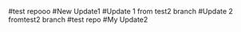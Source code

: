 #test repooo
#New Update1
#Update 1 from test2 branch
#Update 2 fromtest2 branch
#test repo
#My Update2

